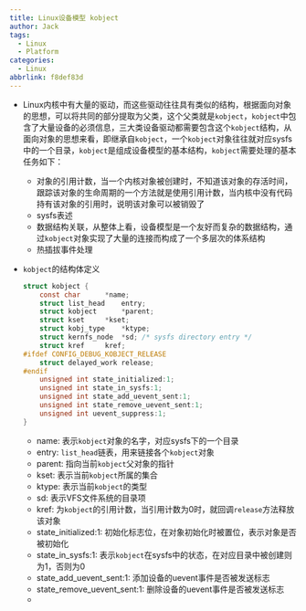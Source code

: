 ```yaml
---
title: Linux设备模型 kobject
author: Jack
tags:
  - Linux
  - Platform
categories:
  - Linux
abbrlink: f8def83d
---
```


+ Linux内核中有大量的驱动，而这些驱动往往具有类似的结构，根据面向对象的思想，可以将共同的部分提取为父类，这个父类就是`kobject`，`kobject`中包含了大量设备的必须信息，三大类设备驱动都需要包含这个`kobject`结构，从面向对象的思想来看，即继承自`kobject`，一个`kobject`对象往往就对应sysfs中的一个目录，`kobject`是组成设备模型的基本结构，`kobject`需要处理的基本任务如下：
    + 对象的引用计数，当一个内核对象被创建时，不知道该对象的存活时间，跟踪该对象的生命周期的一个方法就是使用引用计数，当内核中没有代码持有该对象的引用时，说明该对象可以被销毁了
    + sysfs表述
    + 数据结构关联，从整体上看，设备模型是一个友好而复杂的数据结构，通过`kobject`对象实现了大量的连接而构成了一个多层次的体系结构
    + 热插拔事件处理

+ `kobject`的结构体定义
    ```c
    struct kobject {
        const char		*name;
        struct list_head	entry;
        struct kobject		*parent;
        struct kset		*kset;
        struct kobj_type	*ktype;
        struct kernfs_node	*sd; /* sysfs directory entry */
        struct kref		kref;
    #ifdef CONFIG_DEBUG_KOBJECT_RELEASE
        struct delayed_work	release;
    #endif
        unsigned int state_initialized:1;
        unsigned int state_in_sysfs:1;
        unsigned int state_add_uevent_sent:1;
        unsigned int state_remove_uevent_sent:1;
        unsigned int uevent_suppress:1;
    }
    ```
    + name: 表示`kobject`对象的名字，对应sysfs下的一个目录
    + entry: `list_head`链表，用来链接各个`kobject`对象
    + parent: 指向当前`kobject`父对象的指针
    + kset: 表示当前`kobject`所属的集合
    + ktype: 表示当前`kobject`的类型
    + sd: 表示VFS文件系统的目录项
    + kref: 为`kobject`的引用计数，当引用计数为0时，就回调`release`方法释放该对象
    + state_initialized:1: 初始化标志位，在对象初始化时被置位，表示对象是否被初始化
    + state_in_sysfs:1: 表示`kobject`在sysfs中的状态，在对应目录中被创建则为1，否则为0
    + state_add_uevent_sent:1: 添加设备的uevent事件是否被发送标志
    + state_remove_uevent_sent:1: 删除设备的uevent事件是否被发送标志
    + 